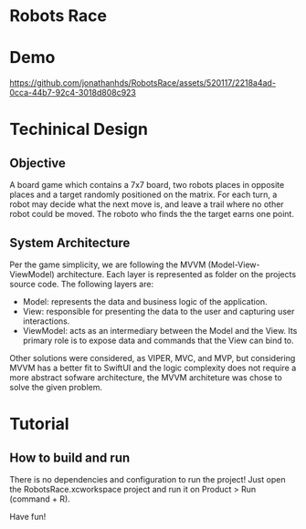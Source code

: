Robots Race
===========

# Demo

https://github.com/jonathanhds/RobotsRace/assets/520117/2218a4ad-0cca-44b7-92c4-3018d808c923

# Techinical Design

## Objective
A board game which contains a 7x7 board, two robots places in opposite places and a target randomly positioned on the matrix. For each turn, a robot may decide what the next move is, and leave a trail where no other robot could be moved. The roboto who finds the the target earns one point.

## System Architecture
Per the game simplicity, we are following the MVVM (Model-View-ViewModel) architecture. Each layer is represented as folder on the projects source code. The following layers are:

* Model: represents the data and business logic of the application.
* View: responsible for presenting the data to the user and capturing user interactions.
* ViewModel: acts as an intermediary between the Model and the View. Its primary role is to expose data and commands that the View can bind to.

Other solutions were considered, as VIPER, MVC, and MVP, but considering MVVM has a better fit to SwiftUI and the logic complexity does not require a more abstract sofware architecture, the MVVM architeture was chose to solve the given problem.

# Tutorial

## How to build and run

There is no dependencies and configuration to run the project! Just open the RobotsRace.xcworkspace project and run it on Product > Run (command + R).

Have fun!
